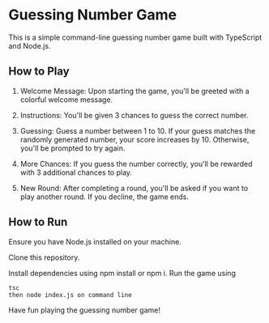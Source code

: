 # Guessing Number Game
This is a simple command-line guessing number game built with TypeScript and Node.js.

## How to Play
1. Welcome Message: Upon starting the game, you'll be greeted with a colorful welcome message.

2. Instructions: You'll be given 3 chances to guess the correct number.

3. Guessing: Guess a number between 1 to 10. If your guess matches the randomly generated number, your score increases by 10. Otherwise, you'll be prompted to try again.

4. More Chances: If you guess the number correctly, you'll be rewarded with 3 additional chances to play.

5. New Round: After completing a round, you'll be asked if you want to play another round. If you decline, the game ends.

## How to Run
Ensure you have Node.js installed on your machine.

Clone this repository.

Install dependencies using npm install or npm i.
Run the game using 
```
tsc
then node index.js on command line
```
Have fun playing the guessing number game!